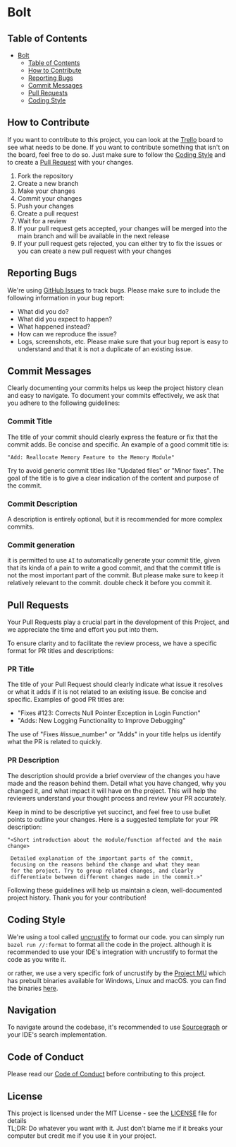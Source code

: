 # Bolt

## Table of Contents

- [Bolt](#bolt)
    - [Table of Contents](#table-of-contents)
    - [How to Contribute](#how-to-contribute)
    - [Reporting Bugs](#reporting-bugs)
    - [Commit Messages](#commit-messages)
    - [Pull Requests](#pull-requests)
    - [Coding Style](#coding-style)

## How to Contribute

If you want to contribute to this project,
you can look at the [Trello](https://trello.com/b/SSaAl6cE/bolt-os) board to see what needs to be done.
If you want to contribute something that isn't on the board, feel free to do so.
Just make sure to follow the [Coding Style](#coding-style)
and to create a [Pull Request](#pull-requests) with your changes.

1. Fork the repository
2. Create a new branch
3. Make your changes
4. Commit your changes
5. Push your changes
6. Create a pull request
7. Wait for a review
8. If your pull request gets accepted,
   your changes will be merged into the main branch and will be available in the next release
9. If your pull request gets rejected,
   you can either try to fix the issues or you can create a new pull request with your changes

## Reporting Bugs

We're using [GitHub Issues](https://github.com/bolt-sys/bolt/issues) to track bugs.
Please make sure to include the following information in your bug report:

- What did you do?
- What did you expect to happen?
- What happened instead?
- How can we reproduce the issue?
- Logs, screenshots, etc.
  Please make sure that your bug report is easy to understand and that it is not a duplicate of an existing issue.

## Commit Messages

Clearly documenting your commits helps us keep the project history clean and easy to navigate.
To document your commits effectively, we ask that you adhere to the following guidelines:

### Commit Title

The title of your commit should clearly express the feature or fix that the commit adds.
Be concise and specific. An example of a good commit title is:

    "Add: Reallocate Memory Feature to the Memory Module"

Try to avoid generic commit titles like "Updated files" or "Minor fixes".
The goal of the title is to give a clear indication of the content and purpose of the commit.

### Commit Description

A description is entirely optional, but it is recommended for more complex commits.

### Commit generation

it is permitted to use `AI` to automatically generate your commit title, given that its kinda of
a pain to write a good commit, and that the commit title is not the most important part of the commit.
But please make sure to keep it relatively relevant to the commit. double check it before you commit it.

## Pull Requests

Your Pull Requests play a crucial part in the development of this Project,
and we appreciate the time and effort you put into them.

To ensure clarity and to facilitate the review process, we have a specific format for PR titles and descriptions:

### PR Title

The title of your Pull Request should clearly indicate what issue it resolves or what it adds
if it is not related to an existing issue. Be concise and specific. Examples of good PR titles are:

- "Fixes #123: Corrects Null Pointer Exception in Login Function"
- "Adds: New Logging Functionality to Improve Debugging"

The use of "Fixes #issue_number"  or "Adds" in your title helps us identify what the PR is related to quickly.

### PR Description

The description should provide a brief overview of the changes you have made and the reason behind them.
Detail what you have changed, why you changed it, and what impact it will have on the project.
This will help the reviewers understand your thought process and review your PR accurately.

Keep in mind to be descriptive yet succinct, and feel free to use bullet points to outline your changes.
Here is a suggested template for your PR description:

    "<Short introduction about the module/function affected and the main change>
    
     Detailed explanation of the important parts of the commit,
     focusing on the reasons behind the change and what they mean
     for the project. Try to group related changes, and clearly
     differentiate between different changes made in the commit.>"

Following these guidelines will help us maintain a clean, well-documented project history.
Thank you for your contribution!

## Coding Style

We're using a tool called [uncrustify](https://github.com/uncrustify/uncrustify) to format our code.
you can simply run `bazel run //:format` to format all the code in the project. although it is recommended to use
your IDE's integration with uncrustify to format the code as you write it.

or rather, we use a very specific fork of uncrustify by the [Project MU](https://microsoft.github.io/mu/) which has
prebuilt binaries available for Windows, Linux and macOS. you can find the binaries
[here](https://dev.azure.com/projectmu/Uncrustify/_artifacts/feed/mu_uncrustify).

## Navigation

To navigate around the codebase, it's recommended to
use [Sourcegraph](https://sourcegraph.com/github.com/bolt-sys/bolt)
or your IDE's search implementation.

## Code of Conduct

Please read our [Code of Conduct](CODE_OF_CONDUCT.md) before contributing to this project.

## License

This project is licensed under the MIT License - see the [LICENSE](LICENSE) file for details \
TL;DR: Do whatever you want with it. Just don't blame me if it breaks your computer but credit me if you use it in your
project.
